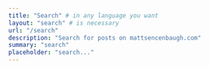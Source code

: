 ```yaml
---
title: "Search" # in any language you want
layout: "search" # is necessary
url: "/search"
description: "Search for posts on mattsencenbaugh.com"
summary: "search"
placeholder: "search..."
---
```

